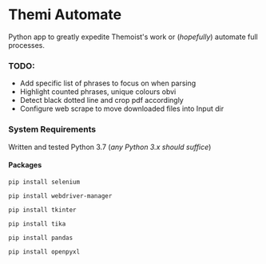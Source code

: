 # Themi Automate

Python app to greatly expedite Themoist's work or (_hopefully_) automate full processes.

### TODO:

* Add specific list of phrases to focus on when parsing
* Highlight counted phrases, unique colours obvi
* Detect black dotted line and crop pdf accordingly
* Configure web scrape to move downloaded files into Input dir


### System Requirements

Written and tested Python 3.7 (_any Python 3.x should suffice_)

#### Packages

```
pip install selenium
```
```
pip install webdriver-manager
```
```
pip install tkinter
```
```
pip install tika
```
```
pip install pandas
```
```
pip install openpyxl
```
